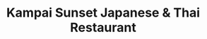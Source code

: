 ---
layout: place
title: "Kampai Sunset Japanese & Thai Restaurant"
permalink: /florida/miami/kampai-sunset-japanese-thai-restaurant.html
stateAbbr: FL
stateName: Florida
cityName: Miami
place_id: ChIJt7QyeW7H2YgR5zjU9aBU23k
photos:
  - name: >-
      places/ChIJt7QyeW7H2YgR5zjU9aBU23k/photos/AeeoHcLQyDkebDMoLU3MqBWBECxnJ4DVPV4kleSmzp0tA7BPPIuAjlm3B9lp46jLEsHzUdxc8MH8T95vJuao9xTSjg_gb7WSKS7xKMrvYxYesdNZAm-w8X92XTYqr99aKZIyDwl_IMcNv9xbWqBf6NsG3Vq9TH8IayMPM1XQKi5yAadrvZxEoik3hu71d5mZsFO0ZiVpGf_JSLswMNWEeq1zju37LiBG_MdlqWrVgZHMtakwT4pkOEj4aCg2IpDwCBZIhkZOfR7g4UnvjsS1gpG8YfJcNhr1RbeKtoPceGAabMbOfwMJbCik1rVeCK84iiFvXnLNJfdrvBurkdbineMfi7_D4JVuUJl117sV02y05lbJ_gbdDBGX6cd4y9_iYePK_evQSZPQ-70j-6RLLrx9wob7YxWhxrPC49imAJNyPTBh4A
    widthPx: 4032
    heightPx: 2268
    authorAttributions:
      - displayName: Cheng-Bang Chen
        uri: https://maps.google.com/maps/contrib/114068001613391401884
        photoUri: >-
          https://lh3.googleusercontent.com/a-/ALV-UjU09AUtfHmE1Q9t2eiEdzyaG7y2WBKkcfHodnTeyvD0vfM8d8YOHQ=s100-p-k-no-mo
    flagContentUri: >-
      https://www.google.com/local/imagery/report/?cb_client=maps_api_places.places_api&image_key=!1e10!2sCIHM0ogKEICAgIDmucSwCA&hl=en-US
    googleMapsUri: >-
      https://www.google.com/maps/place//data=!3m4!1e2!3m2!1sCIHM0ogKEICAgIDmucSwCA!2e10!4m2!3m1!1s0x88d9c76e7932b4b7:0x79db54a0f5d438e7
  - name: >-
      places/ChIJt7QyeW7H2YgR5zjU9aBU23k/photos/AeeoHcLKcsJ-v5GEGDy40_aVCJ7-TdcApkCdKEVHuG3T90kI-cZ2jc547_yfGbA8QNHitTBIy3HeSlyDc7aQXO48OPSRL5V2MMgN3nsOYum5WUwPV659ElnxAzIEghvSUpa4krhbK-28AZ5AC49jXG2cVxK5gFItDC0qd5f4Y6TjrvKyYSv00iL3yGKEaKmv0qyCMRs45e30h-hoH_WcM1oNqQLNRxtbkKgZd_ETF4UgB2htQXFH2aL6J0MCpPVMtO4ZYFeqQS-1FU1k-6IUH4riRMIe60Ski35uQL4bbDL4tYoO5M9KjPAO0di5_bBSYrLoJ9xvGroN2-e-fpQbbKk63SHEv3k6BcH80B5EgwUFXr0wJ4d7TZAYaNDVq7QRZjs1wCGYKruRHNxq_vcmWw2bmp1fUuVVZdnpmCVxpuUYFpw
    widthPx: 4032
    heightPx: 2268
    authorAttributions:
      - displayName: Luis Gonzalez
        uri: https://maps.google.com/maps/contrib/108328222144449321287
        photoUri: >-
          https://lh3.googleusercontent.com/a-/ALV-UjX2AXEljQ1fOmjoK5Uikj4_7s95ALUw-NUzwi8s7QLTHpvHT0W_uA=s100-p-k-no-mo
    flagContentUri: >-
      https://www.google.com/local/imagery/report/?cb_client=maps_api_places.places_api&image_key=!1e10!2sCIHM0ogKEICAgICK-vH8WQ&hl=en-US
    googleMapsUri: >-
      https://www.google.com/maps/place//data=!3m4!1e2!3m2!1sCIHM0ogKEICAgICK-vH8WQ!2e10!4m2!3m1!1s0x88d9c76e7932b4b7:0x79db54a0f5d438e7
  - name: >-
      places/ChIJt7QyeW7H2YgR5zjU9aBU23k/photos/AeeoHcLBe37cGQRXOZZvP6ZgMXiInGnFzHQnrNBlEetDzpcbz54y35zTK74ToKzxcHdMWywhyN5doyAmTAIVuDKGx28wPRSLczZg1K7z_2faMVJ73Hl3_brSvALUPQj4Ln3bjB9ZX8cghZAysBNsx7PqQzqtju7bykA3BNem3-Y9_hdAxG4hPrgeAzyAcxww9hANUAow_wRZPJZNqAVJQ01Zm9APINk33n-75sLkfki3BOATSEJXE13QVqJWsNYTpjH5JAik_F4KF6nIyKSZ6OaQXdLBoSUZshTxPj4BmRMxnS7Hy74Iax48u061qr36HMwz8RYSh2b3aLHOXyK44ZFlcJJgy7AlzkCgRy6yLXOEdXjKgVHuefWNd-T_Ikz61SZ88JUf-VzJwe2R-gOWZGclZQ9x6p50Gtt22n-lXpofRII
    widthPx: 4032
    heightPx: 3024
    authorAttributions:
      - displayName: Nando Giraldo
        uri: https://maps.google.com/maps/contrib/111418293088966570687
        photoUri: >-
          https://lh3.googleusercontent.com/a-/ALV-UjVIY3yF6vYJxFzwklhDyXR01_M1gSnXz5ASUqESWCIXz7nR-PAd=s100-p-k-no-mo
    flagContentUri: >-
      https://www.google.com/local/imagery/report/?cb_client=maps_api_places.places_api&image_key=!1e10!2sCIHM0ogKEICAgICPxoKnMA&hl=en-US
    googleMapsUri: >-
      https://www.google.com/maps/place//data=!3m4!1e2!3m2!1sCIHM0ogKEICAgICPxoKnMA!2e10!4m2!3m1!1s0x88d9c76e7932b4b7:0x79db54a0f5d438e7
  - name: >-
      places/ChIJt7QyeW7H2YgR5zjU9aBU23k/photos/AeeoHcKuBV0eJMMz5Y4-sF9Vw0B2DRVLGJjSBmcFue_YBdbe0WPf6T56sAf8vfoQvJwDW4HcwY3zUVgiGWxlyMyQihY-LzQ3UTP8J4zdbKixm6c15qxHyucE6KFI43uw6Yoj91P_iwd9dpsJjOCskFqqo9Z5TtxhEbZ-4le-t-OyEn5kasxtR_wfRKlZjT_QzmFibEPiGG0iVn-biaXJbhgLRIww4jwe2g0e7xZGgXJGRpuGFSW58b5rWVu8KhzZkEE6Kr3e8C90TFe2kCQ2hDtzG2fv9hw7bnzVLOeCau7SS4StpFfdofwnDJOvYrKXuxcd-OlM__gEo0jEIUdLIZlMRu1hNTW-fa757AhEKNZ0uhAigHWK5bwvgM7waHcT2C_rPjMLwMPY_HJCtyMYEChOp4u5e0fSgLRwDtxtR1PuEEQkIw
    widthPx: 4032
    heightPx: 2268
    authorAttributions:
      - displayName: Dat Huynh
        uri: https://maps.google.com/maps/contrib/106182032829263200748
        photoUri: >-
          https://lh3.googleusercontent.com/a-/ALV-UjWjadAbJCkAibYuYxQtGGjuOnXO03UqH5XhRhQtt_SWamHOCofj=s100-p-k-no-mo
    flagContentUri: >-
      https://www.google.com/local/imagery/report/?cb_client=maps_api_places.places_api&image_key=!1e10!2sCIHM0ogKEICAgICn_LqOLw&hl=en-US
    googleMapsUri: >-
      https://www.google.com/maps/place//data=!3m4!1e2!3m2!1sCIHM0ogKEICAgICn_LqOLw!2e10!4m2!3m1!1s0x88d9c76e7932b4b7:0x79db54a0f5d438e7
  - name: >-
      places/ChIJt7QyeW7H2YgR5zjU9aBU23k/photos/AeeoHcKfzrzuWIk6UQdOM8zxsDEBqKg9Bfa62CyK_Vr1vIAycuutqM08VMmwdfsd-eMX28rywHZAEJVY-c4IG5UNLYkV0aNzOgzQh5HkxC9E0AuUVUTUjF8q1iT4VJoV9y2sXNidFra2lVjacoK0KFVVXUJPq6cEjW9f-3HXWNBkgV-1mm3SJmPTkCWT9p-gryaYywZ16rJ6mcjJwGVnnd5sBBWsCQB5xJaY7D8NVLSqfub2nvqE0Ofwcise3io4Pxdu7Er7xPBleN_eP0nPi4IrLUHcYFPqtmxZNqTBowAIm2ZvXMXoDwvo7Ef_x0Bqd1im5ZWRqvxBGT2hTFiVcH1F2MzkTrdLNufKvfY1Cozi5W9DZfecXB7JoJRKlYgD9jZf6e-SqWMJwrisEt0G-DCt0fqTraXr6cQyES3kyQ6i23ZciIm6
    widthPx: 4000
    heightPx: 2252
    authorAttributions:
      - displayName: Luis Gonzalez
        uri: https://maps.google.com/maps/contrib/108328222144449321287
        photoUri: >-
          https://lh3.googleusercontent.com/a-/ALV-UjX2AXEljQ1fOmjoK5Uikj4_7s95ALUw-NUzwi8s7QLTHpvHT0W_uA=s100-p-k-no-mo
    flagContentUri: >-
      https://www.google.com/local/imagery/report/?cb_client=maps_api_places.places_api&image_key=!1e10!2sCIHM0ogKEICAgIDRrMOg2QE&hl=en-US
    googleMapsUri: >-
      https://www.google.com/maps/place//data=!3m4!1e2!3m2!1sCIHM0ogKEICAgIDRrMOg2QE!2e10!4m2!3m1!1s0x88d9c76e7932b4b7:0x79db54a0f5d438e7
  - name: >-
      places/ChIJt7QyeW7H2YgR5zjU9aBU23k/photos/AeeoHcLHPmFm7MoCTF_Z_APOcWSB53zplJUIaNcdLl_pc4pANJSWgv_ZWtPRgRhhbffNKaiJEyxkuffMlUwUF3dlpchcnYoT3479v7aCwHM6z9Ge52HoIWotp0qbVWfcv4PDwRfx5urq2pfi4LohgQHN9eojuacOXWkmtBe6WIKWa6uIe3wFSVCFuPRe9M6CK-x3YLKnM9YQwOu1UmhIR8Hzlk5XyjFKzeEW5d_GZts6Px2Uu6mEQWBcTdVu0D_zBrJdjrv0-3OMlL1Ac9L_6QBt1UbPI0PdVkpRYgVyU5gfN6cZYrCkMpvC3YAmJI1QQqjLgXu-nTXtYE0q1SF5WeXzPFV8dZ2a6XUsLkK4LFMMSsn-O4cSnYn6--3hvoqeTtUy-H8VSqZag8fJ-nGcfq7H78EaBKGM_olirrfsobkYKWfMyd4
    widthPx: 3024
    heightPx: 4032
    authorAttributions:
      - displayName: JM
        uri: https://maps.google.com/maps/contrib/113358510453448830167
        photoUri: >-
          https://lh3.googleusercontent.com/a/ACg8ocJaAUgsjSy7DXuw-ZbedjQvKyvuohKTyPTf1PnuhmSrxR42npc=s100-p-k-no-mo
    flagContentUri: >-
      https://www.google.com/local/imagery/report/?cb_client=maps_api_places.places_api&image_key=!1e10!2sCIHM0ogKEICAgICrxLyyygE&hl=en-US
    googleMapsUri: >-
      https://www.google.com/maps/place//data=!3m4!1e2!3m2!1sCIHM0ogKEICAgICrxLyyygE!2e10!4m2!3m1!1s0x88d9c76e7932b4b7:0x79db54a0f5d438e7
  - name: >-
      places/ChIJt7QyeW7H2YgR5zjU9aBU23k/photos/AeeoHcKVvpojf5AVpOnpZG6Uaf1vY7D39Mw3H4pcb98eYG8UN-k_1z9tUcOKjmmbS43_sUouNhW--l7oHtum8zFO8g0EtQuTP7hSobB9oIVjgUJLBvED2H0Ltn0vIOwixNoDdDLBBfrloenwNXmW0K7JCdO2wP-uElccpMXR3PDLYYMDGtBdGc-KNWqBEs4kN_rlTclzXnPH1bDuqL_1TMZOUqPRhqyXVShCSkHG-FFOwKoINyMsqFo0tyTbBqX0LYVB1QL2-eDJFZGB8x7q0_a0vTPpSiMsy4Uf3Lhdti4r6yuqX0uJweCBlKTvZnSFlLG3lWukw84WxfKGQWrObVjnbiHopQee9ehBkROPFNCFBRBp6f33NnK5r6TOOsie6iWwwi9o64pAVW7wPVMnqw0xBstfy6UFJ87tpIauwb4gfYW5R0c
    widthPx: 3096
    heightPx: 4128
    authorAttributions:
      - displayName: Cristy M
        uri: https://maps.google.com/maps/contrib/114343477189084735283
        photoUri: >-
          https://lh3.googleusercontent.com/a/ACg8ocLdd8vU90KrD3nPgyNeIMdVk95CDnbMFhaDdO5FOZW3E_f6Sg=s100-p-k-no-mo
    flagContentUri: >-
      https://www.google.com/local/imagery/report/?cb_client=maps_api_places.places_api&image_key=!1e10!2sCIHM0ogKEICAgIDmw56r-wE&hl=en-US
    googleMapsUri: >-
      https://www.google.com/maps/place//data=!3m4!1e2!3m2!1sCIHM0ogKEICAgIDmw56r-wE!2e10!4m2!3m1!1s0x88d9c76e7932b4b7:0x79db54a0f5d438e7
  - name: >-
      places/ChIJt7QyeW7H2YgR5zjU9aBU23k/photos/AeeoHcLq6CwIpte7Z6UdqiEesPG-iLHQfnUOR42EXG8PpYoI8Dwf7A4r_7tNL0siPV3WsObbW6CjV-h-n-RDFaakyOppe-EpS4Rlh9UAViHoYrkoL22IT_6KoMnJ03NA4HvRppjfSsp4fwlrmgKMhVVZg9rjy92ZE4cQ7PWUWh5Lv4UFT8Um134Umki7A8Fjv8IbbVe25DvTol3pqoBJM1YMhk7dEHLjG1zqYJ_5QUr-JMShm105AjforSgG2drUioZqlYKO3rtj9okcVGyOxZjQtHmQ2DcjAKPuqRMAA02fJ91ytT1J8TtYYwKIjaWruE9YLyTPaCdrsJmuGL82GnQ4thXk4-UvsPu9kTDTn6-AGGdazsmXjuSvpE5X_J5eD5RwbZ4PtOt2MoTmu4pd2M-qs0zFanVVEDgTsNAmSMfGM9dyE_Da
    widthPx: 3024
    heightPx: 4032
    authorAttributions:
      - displayName: Carlos A López
        uri: https://maps.google.com/maps/contrib/111102514479658349306
        photoUri: >-
          https://lh3.googleusercontent.com/a-/ALV-UjVJtXyjnPmICmq4FejiM9Gbtn2xI2v6FEEvVC7guIOvp7VOmCISFA=s100-p-k-no-mo
    flagContentUri: >-
      https://www.google.com/local/imagery/report/?cb_client=maps_api_places.places_api&image_key=!1e10!2sCIHM0ogKEICAgIDpi8qa0gE&hl=en-US
    googleMapsUri: >-
      https://www.google.com/maps/place//data=!3m4!1e2!3m2!1sCIHM0ogKEICAgIDpi8qa0gE!2e10!4m2!3m1!1s0x88d9c76e7932b4b7:0x79db54a0f5d438e7
  - name: >-
      places/ChIJt7QyeW7H2YgR5zjU9aBU23k/photos/AeeoHcJO_VrtqNxynI1lFgZWo-4cs6OGzbNMDaZFoWdHs1lsD8bjwAyhw4a5tziWBZG5uomocNbcJzrn_-BF8-U2bmQVD2EYwj0xYb-tSKXSrPk4OPBMw0AZBIsw7ieaEg84aAsQM0bFnlp0u2SG5sheCPJTCEiOrZ4aOhd8C4P4zcvWKjrDcEzAFGyWbIq34MvgWuzVLXqq-0rUyJlv5KL5U-BvnmzWWm2PHS7NaXpoKbAzvy-j3JintH904aKrXKhxbp8y8iwmiOhG85pdW6WFlpKOf0ELyg_y0FZtKUV4Xi1-Wbd17Sh524BQL4tZmKeMMM6dSxKJF52_Icnh3vYf-Q-g47OHZs7_nxuisoJvl7iQrz14W7uEIdTG6qC6vitHdPFbKACyVwit5W-n4yTag9ZFNd2d2yuDGB_SnKRkMe1Ajg
    widthPx: 4032
    heightPx: 2268
    authorAttributions:
      - displayName: Cheng-Bang Chen
        uri: https://maps.google.com/maps/contrib/114068001613391401884
        photoUri: >-
          https://lh3.googleusercontent.com/a-/ALV-UjU09AUtfHmE1Q9t2eiEdzyaG7y2WBKkcfHodnTeyvD0vfM8d8YOHQ=s100-p-k-no-mo
    flagContentUri: >-
      https://www.google.com/local/imagery/report/?cb_client=maps_api_places.places_api&image_key=!1e10!2sCIHM0ogKEICAgIDm_taYNQ&hl=en-US
    googleMapsUri: >-
      https://www.google.com/maps/place//data=!3m4!1e2!3m2!1sCIHM0ogKEICAgIDm_taYNQ!2e10!4m2!3m1!1s0x88d9c76e7932b4b7:0x79db54a0f5d438e7
  - name: >-
      places/ChIJt7QyeW7H2YgR5zjU9aBU23k/photos/AeeoHcLSlGvrnd4Z2Xdes9Vq0bis8cHy1T2iMhoebnD0lkOqfAf5HuLfKRvPuhSddbxbGH-Egph8xctwPq1BfYzlZ0-ueDZCijJYfDHRjTOZLkL7lcn-PEUGgoYLats87pFV81sJVOM730GkCi1AsBNEe6EBHWILYSAqyW5GqA4lLNuS_O6dEXTRlJfqgEcN4z550aAcqmg1gjPLssUaMUTJziNmqrurhHJIEfaVwE61yGPgaQNSUD7OVryhxzQMI3euXGiieB9cs6WaJjKFs_F8JW4dNZkBYzdlZ-95VR4SeEU4wxZW4bLC3ev63ebygfJpEybSGy5f_tamkeLh4oRtIX5pZU6esI8voM7-_zsU_n3BMK8PhYTtm42LfzpUcjyRKBEu3BsLdsUXmN67jVDQnk0m2U_k4W-SHQqmP8_7ii5__Gab
    widthPx: 4032
    heightPx: 2268
    authorAttributions:
      - displayName: Cheng-Bang Chen
        uri: https://maps.google.com/maps/contrib/114068001613391401884
        photoUri: >-
          https://lh3.googleusercontent.com/a-/ALV-UjU09AUtfHmE1Q9t2eiEdzyaG7y2WBKkcfHodnTeyvD0vfM8d8YOHQ=s100-p-k-no-mo
    flagContentUri: >-
      https://www.google.com/local/imagery/report/?cb_client=maps_api_places.places_api&image_key=!1e10!2sCIHM0ogKEICAgIDm_tagkgE&hl=en-US
    googleMapsUri: >-
      https://www.google.com/maps/place//data=!3m4!1e2!3m2!1sCIHM0ogKEICAgIDm_tagkgE!2e10!4m2!3m1!1s0x88d9c76e7932b4b7:0x79db54a0f5d438e7
address: 8745 SW 72nd St, Miami, FL 33173, USA
street: 8745 SW 72nd St
city: Miami
state: FL
zip: '33173'
country: USA
neighborhood: null
latitude: '25.702558'
longitude: '-80.334905'
accessibility_options:
  wheelchairAccessibleParking: true
  wheelchairAccessibleEntrance: true
  wheelchairAccessibleRestroom: true
  wheelchairAccessibleSeating: true
business_status: OPERATIONAL
name: Kampai Sunset Japanese & Thai Restaurant
google_maps_links:
  directionsUri: >-
    https://www.google.com/maps/dir//''/data=!4m7!4m6!1m1!4e2!1m2!1m1!1s0x88d9c76e7932b4b7:0x79db54a0f5d438e7!3e0
  placeUri: https://maps.google.com/?cid=8780704948784740583
  writeAReviewUri: >-
    https://www.google.com/maps/place//data=!4m3!3m2!1s0x88d9c76e7932b4b7:0x79db54a0f5d438e7!12e1
  reviewsUri: >-
    https://www.google.com/maps/place//data=!4m4!3m3!1s0x88d9c76e7932b4b7:0x79db54a0f5d438e7!9m1!1b1
  photosUri: >-
    https://www.google.com/maps/place//data=!4m3!3m2!1s0x88d9c76e7932b4b7:0x79db54a0f5d438e7!10e5
primary_type: Asian Restaurant
opening_hours:
  regular: null
  current: null
secondary_opening_hours:
  regular:
    weekdayDescriptions: null
    type: null
  current:
    weekdayDescriptions: null
    type: null
phone: (305) 596-1551
price_level: PRICE_LEVEL_MODERATE
price_range: $20 &ndash; $30
rating: '4.5'
rating_count: 727
website: http://kampai-sunset.com/
description: >-
  Unfussy, local sushi joint serving a mix of Japanese & Thai standards for
  dining in or delivery.
reviews:
  - name: >-
      places/ChIJt7QyeW7H2YgR5zjU9aBU23k/reviews/ChdDSUhNMG9nS0VJQ0FnSURKbktiQzNBRRAB
    relativePublishTimeDescription: a year ago
    rating: 5
    text:
      text: >-
        I went here for lunch with my son.


        The outside is not impressive! It looks very run down, dirty and dingy.
        The parking lot and outside of the building can definitely use an update
        and cleaning. BUT… the inside is clean. The servers are all very
        friendly and attentive. And most importantly, the food is fresh and
        delicious! The prices are also very reasonable.

        We split the fried gyoza as an appetizer. I got a salmon skin hand-roll
        and the dragon roll. My son got the salmon skin roll. Everything was
        presented very nicely and tasted great!

        Kampai is not close to my home. I was only in the area for a Dr
        appointment. If I’m in the area again, I will definitely go back.
      languageCode: en
    originalText:
      text: >-
        I went here for lunch with my son.


        The outside is not impressive! It looks very run down, dirty and dingy.
        The parking lot and outside of the building can definitely use an update
        and cleaning. BUT… the inside is clean. The servers are all very
        friendly and attentive. And most importantly, the food is fresh and
        delicious! The prices are also very reasonable.

        We split the fried gyoza as an appetizer. I got a salmon skin hand-roll
        and the dragon roll. My son got the salmon skin roll. Everything was
        presented very nicely and tasted great!

        Kampai is not close to my home. I was only in the area for a Dr
        appointment. If I’m in the area again, I will definitely go back.
      languageCode: en
    authorAttribution:
      displayName: Beth S
      uri: https://www.google.com/maps/contrib/117093968697281782982/reviews
      photoUri: >-
        https://lh3.googleusercontent.com/a-/ALV-UjV-8ZTqxqg5RHwhszcIw9s2ETQ0OMVdStYwpnGevg7XewaRUDiD=s128-c0x00000000-cc-rp-mo-ba6
    publishTime: '2023-07-12T16:40:16.677150Z'
    flagContentUri: >-
      https://www.google.com/local/review/rap/report?postId=ChdDSUhNMG9nS0VJQ0FnSURKbktiQzNBRRAB&d=17924085&t=1
    googleMapsUri: >-
      https://www.google.com/maps/reviews/data=!4m6!14m5!1m4!2m3!1sChdDSUhNMG9nS0VJQ0FnSURKbktiQzNBRRAB!2m1!1s0x88d9c76e7932b4b7:0x79db54a0f5d438e7
  - name: >-
      places/ChIJt7QyeW7H2YgR5zjU9aBU23k/reviews/ChdDSUhNMG9nS0VJQ0FnSUNwbXFYYW1BRRAB
    relativePublishTimeDescription: a year ago
    rating: 5
    text:
      text: >-
        Went for a very late night date & honestly, the food and service were
        amazing. We loved the hot green tea (plus free refills!!!) & we got:

        - steamed gyoza (must order)

        - rainbow supreme roll (my personal fave)

        - kampai roll (comes fried)

        - neptune roll (more spicy mayo than anything else)


        Loved that they were able to accommodate even if we arrived at 9:30 pm.
        Devoured our food & left happy!
      languageCode: en
    originalText:
      text: >-
        Went for a very late night date & honestly, the food and service were
        amazing. We loved the hot green tea (plus free refills!!!) & we got:

        - steamed gyoza (must order)

        - rainbow supreme roll (my personal fave)

        - kampai roll (comes fried)

        - neptune roll (more spicy mayo than anything else)


        Loved that they were able to accommodate even if we arrived at 9:30 pm.
        Devoured our food & left happy!
      languageCode: en
    authorAttribution:
      displayName: Plane & Cheesy
      uri: https://www.google.com/maps/contrib/113483229241404386112/reviews
      photoUri: >-
        https://lh3.googleusercontent.com/a-/ALV-UjVWKtTXA5Z8Io-D7tWVL-8JJzIgW7qVDk23mm25NoFSjMJUPIkT=s128-c0x00000000-cc-rp-mo-ba4
    publishTime: '2023-08-01T23:07:55.182499Z'
    flagContentUri: >-
      https://www.google.com/local/review/rap/report?postId=ChdDSUhNMG9nS0VJQ0FnSUNwbXFYYW1BRRAB&d=17924085&t=1
    googleMapsUri: >-
      https://www.google.com/maps/reviews/data=!4m6!14m5!1m4!2m3!1sChdDSUhNMG9nS0VJQ0FnSUNwbXFYYW1BRRAB!2m1!1s0x88d9c76e7932b4b7:0x79db54a0f5d438e7
  - name: >-
      places/ChIJt7QyeW7H2YgR5zjU9aBU23k/reviews/ChZDSUhNMG9nS0VJQ0FnSUMxcE5MNUV3EAE
    relativePublishTimeDescription: a year ago
    rating: 5
    text:
      text: |-
        I been coming to this place for over 10 years is very close to home.

        My favorite rolls are : Neptune, Mango Roll, Ninja Roll.

        Service: 10 out of 10 they are like family every time they see me.

        Place: Typical Japanese cozy restaurant

        One of my top sushi restaurants in south Miami.
      languageCode: en
    originalText:
      text: |-
        I been coming to this place for over 10 years is very close to home.

        My favorite rolls are : Neptune, Mango Roll, Ninja Roll.

        Service: 10 out of 10 they are like family every time they see me.

        Place: Typical Japanese cozy restaurant

        One of my top sushi restaurants in south Miami.
      languageCode: en
    authorAttribution:
      displayName: Paul Sanchez
      uri: https://www.google.com/maps/contrib/116865096224824520870/reviews
      photoUri: >-
        https://lh3.googleusercontent.com/a-/ALV-UjXH_qmHYVu5k86J7A8mNfe4TkYmluRDm7AVupO0AUviwEiX5Iv8=s128-c0x00000000-cc-rp-mo-ba3
    publishTime: '2023-12-23T03:26:48.060093Z'
    flagContentUri: >-
      https://www.google.com/local/review/rap/report?postId=ChZDSUhNMG9nS0VJQ0FnSUMxcE5MNUV3EAE&d=17924085&t=1
    googleMapsUri: >-
      https://www.google.com/maps/reviews/data=!4m6!14m5!1m4!2m3!1sChZDSUhNMG9nS0VJQ0FnSUMxcE5MNUV3EAE!2m1!1s0x88d9c76e7932b4b7:0x79db54a0f5d438e7
  - name: >-
      places/ChIJt7QyeW7H2YgR5zjU9aBU23k/reviews/ChZDSUhNMG9nS0VJQ0FnSURmaHNHbEpBEAE
    relativePublishTimeDescription: 3 months ago
    rating: 1
    text:
      text: >-
        I’ve been a long time customer and we mainly place orders online for
        pickup at least twice a month. My main and only complaint because their
        food has always been fantastic, is that they changed their online
        ordering website and the new one is a complete disaster. I use to be
        able to pull up my previous orders and make changes or just reorder
        which would streamline the process. New is not always better.
      languageCode: en
    originalText:
      text: >-
        I’ve been a long time customer and we mainly place orders online for
        pickup at least twice a month. My main and only complaint because their
        food has always been fantastic, is that they changed their online
        ordering website and the new one is a complete disaster. I use to be
        able to pull up my previous orders and make changes or just reorder
        which would streamline the process. New is not always better.
      languageCode: en
    authorAttribution:
      displayName: John Hernan
      uri: https://www.google.com/maps/contrib/108984254479133644913/reviews
      photoUri: >-
        https://lh3.googleusercontent.com/a/ACg8ocILLIkjFoojzhXPCecfyPWuxW2NE367PjMUnbJwMkfd-hfsng=s128-c0x00000000-cc-rp-mo
    publishTime: '2025-01-05T22:59:27.654509Z'
    flagContentUri: >-
      https://www.google.com/local/review/rap/report?postId=ChZDSUhNMG9nS0VJQ0FnSURmaHNHbEpBEAE&d=17924085&t=1
    googleMapsUri: >-
      https://www.google.com/maps/reviews/data=!4m6!14m5!1m4!2m3!1sChZDSUhNMG9nS0VJQ0FnSURmaHNHbEpBEAE!2m1!1s0x88d9c76e7932b4b7:0x79db54a0f5d438e7
  - name: >-
      places/ChIJt7QyeW7H2YgR5zjU9aBU23k/reviews/ChdDSUhNMG9nS0VJQ0FnSUNfd2YzMnNRRRAB
    relativePublishTimeDescription: 2 months ago
    rating: 5
    text:
      text: >-
        My “go to” local sushi spot for when I’m craving some sush. They’re
        always quick when ordering take out and the quality is usually very
        good. Some rolls are better than others, the classics are usually always
        great. Kampai roll, zombie roll, and the pad Thai are my faves.
      languageCode: en
    originalText:
      text: >-
        My “go to” local sushi spot for when I’m craving some sush. They’re
        always quick when ordering take out and the quality is usually very
        good. Some rolls are better than others, the classics are usually always
        great. Kampai roll, zombie roll, and the pad Thai are my faves.
      languageCode: en
    authorAttribution:
      displayName: Andrea Roca
      uri: https://www.google.com/maps/contrib/117618941623680019465/reviews
      photoUri: >-
        https://lh3.googleusercontent.com/a-/ALV-UjXZNpEJt3TW0UOvpIgQ7nugliLDMUy5cIgr4WT8R7GvmJx0Ws8d=s128-c0x00000000-cc-rp-mo-ba3
    publishTime: '2025-01-16T19:47:16.560003Z'
    flagContentUri: >-
      https://www.google.com/local/review/rap/report?postId=ChdDSUhNMG9nS0VJQ0FnSUNfd2YzMnNRRRAB&d=17924085&t=1
    googleMapsUri: >-
      https://www.google.com/maps/reviews/data=!4m6!14m5!1m4!2m3!1sChdDSUhNMG9nS0VJQ0FnSUNfd2YzMnNRRRAB!2m1!1s0x88d9c76e7932b4b7:0x79db54a0f5d438e7
parking_options:
  freeParkingLot: true
  freeStreetParking: true
  valetParking: false
payment_options:
  acceptsCreditCards: true
  acceptsDebitCards: true
  acceptsCashOnly: false
  acceptsNfc: true
allow_dogs: null
curbside_pickup: false
delivery: true
dine_in: true
good_for_children: true
good_for_groups: true
good_for_sports: false
live_music: false
menu_for_children: true
outdoor_seating: false
reservable: true
restroom: true
serves_beer: true
serves_breakfast: false
serves_brunch: false
serves_cocktails: true
serves_coffee: true
serves_dinner: true
serves_dessert: true
serves_lunch: true
serves_vegetarian_food: true
serves_wine: true
takeout: true

---